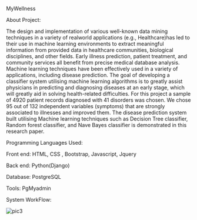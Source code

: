 MyWellness

About Project:


The design and implementation of various well-known data mining techniques in a variety of realworld applications (e.g., Healthcare)has led to their use in machine learning environments to extract meaningful information from provided data in healthcare communities, biological disciplines, and other fields. Early illness prediction, patient treatment, and community services all benefit from precise medical database analysis. Machine learning techniques have been effectively used in a variety of applications, including disease prediction. The goal of developing a classifier system utilising machine learning algorithms is to greatly assist physicians in predicting and diagnosing diseases at an early stage, which will greatly aid in solving health-related difficulties. For this project a sample of 4920 patient records diagnosed with 41 disorders was chosen. We chose 95 out of 132 independent variables (symptoms) that are strongly associated to illnesses and improved them. The disease prediction system built utilising Machine learning techniques such as Decision Tree classifier, Random forest classifier, and Nave Bayes classifier is demonstrated in this research paper.

Programming Languages Used:

Front end: HTML, CSS , Bootstrap, Javascript, Jquery 

Back end: Python(Django) 

Database: PostgreSQL 

Tools: PgMyadmin

System WorkFlow:



![pic3](https://github.com/DivyaVaishnaviVenkatesh/MyWellness-Diseases-Prediction-App/assets/123964776/17622673-57ff-4127-9d31-4dcfce2d42d5)
